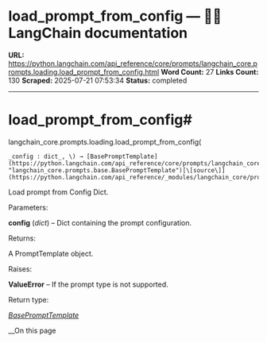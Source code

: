 # load_prompt_from_config — 🦜🔗 LangChain  documentation

**URL:** https://python.langchain.com/api_reference/core/prompts/langchain_core.prompts.loading.load_prompt_from_config.html
**Word Count:** 27
**Links Count:** 130
**Scraped:** 2025-07-21 07:53:34
**Status:** completed

---

# load\_prompt\_from\_config\#

langchain\_core.prompts.loading.load\_prompt\_from\_config\(

    _config : dict_, \) → [BasePromptTemplate](https://python.langchain.com/api_reference/core/prompts/langchain_core.prompts.base.BasePromptTemplate.html#langchain_core.prompts.base.BasePromptTemplate "langchain_core.prompts.base.BasePromptTemplate")[\[source\]](https://python.langchain.com/api_reference/_modules/langchain_core/prompts/loading.html#load_prompt_from_config)\#     

Load prompt from Config Dict.

Parameters:     

**config** \(_dict_\) – Dict containing the prompt configuration.

Returns:     

A PromptTemplate object.

Raises:     

**ValueError** – If the prompt type is not supported.

Return type:     

[_BasePromptTemplate_](https://python.langchain.com/api_reference/core/prompts/langchain_core.prompts.base.BasePromptTemplate.html#langchain_core.prompts.base.BasePromptTemplate "langchain_core.prompts.base.BasePromptTemplate")

__On this page